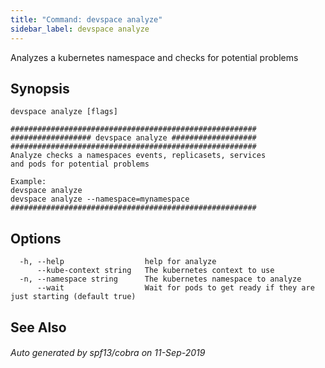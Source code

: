 ```yaml
---
title: "Command: devspace analyze"
sidebar_label: devspace analyze
---
```



Analyzes a kubernetes namespace and checks for potential problems

## Synopsis


```
devspace analyze [flags]
```

```
#######################################################
################## devspace analyze ###################
#######################################################
Analyze checks a namespaces events, replicasets, services
and pods for potential problems

Example:
devspace analyze
devspace analyze --namespace=mynamespace
#######################################################
```
## Options

```
  -h, --help                  help for analyze
      --kube-context string   The kubernetes context to use
  -n, --namespace string      The kubernetes namespace to analyze
      --wait                  Wait for pods to get ready if they are just starting (default true)
```

## See Also

###### Auto generated by spf13/cobra on 11-Sep-2019
